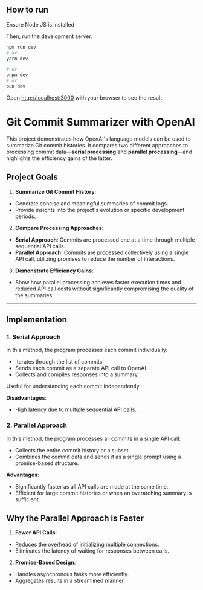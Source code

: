 ## How to run

Ensure Node JS is installed

Then, run the development server:

```bash
npm run dev
# or
yarn dev

# or
pnpm dev
# or
bun dev
```

Open [http://localhost:3000](http://localhost:3000) with your browser to see the result.

# Git Commit Summarizer with OpenAI

This project demonstrates how OpenAI's language models can be used to summarize Git commit histories. It compares two different approaches to processing commit data—**serial processing** and **parallel processing**—and highlights the efficiency gains of the latter.

## Project Goals

1.  **Summarize Git Commit History**:

- Generate concise and meaningful summaries of commit logs.
- Provide insights into the project's evolution or specific development periods.

2.  **Compare Processing Approaches**:

- **Serial Approach**: Commits are processed one at a time through multiple sequential API calls.
- **Parallel Approach**: Commits are processed collectively using a single API call, utilizing promises to reduce the number of interactions.

3.  **Demonstrate Efficiency Gains**:

- Show how parallel processing achieves faster execution times and reduced API call costs without significantly compromising the quality of the summaries.

---

## Implementation

### 1. **Serial Approach**

In this method, the program processes each commit individually:

- Iterates through the list of commits.
- Sends each commit as a separate API call to OpenAI.
- Collects and compiles responses into a summary.

Useful for understanding each commit independently.

**Disadvantages**:

- High latency due to multiple sequential API calls.

### 2. **Parallel Approach**

In this method, the program processes all commits in a single API call:

- Collects the entire commit history or a subset.
- Combines the commit data and sends it as a single prompt using a promise-based structure.

**Advantages**:

- Significantly faster as all API calls are made at the same time.
- Efficient for large commit histories or when an overarching summary is sufficient.

## Why the Parallel Approach is Faster

1.  **Fewer API Calls**:

- Reduces the overhead of initializing multiple connections.
- Eliminates the latency of waiting for responses between calls.

2.  **Promise-Based Design**:

- Handles asynchronous tasks more efficiently.
- Aggregates results in a streamlined manner.
